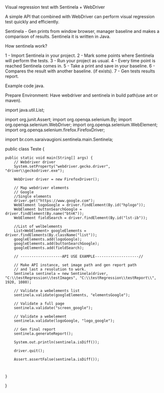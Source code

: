 Visual regression test with Sentinela + WebDriver

A simple API that combined with WebDriver can perform visual regression test quickly and efficiently.

Sentinela - Gen prints from window browser, manager baseline and makes a comparison of results. Sentinela it is written in Java.

How sentinela work?

1 - Import Sentinela in your project.
2 - Mark some points where Sentinela will perform the tests.
3 - Run your project as usual.
4 - Every time point is reached Sentinela comes in.
5 - Take a print and save in your baseline.
6 - Compares the result with another baseline. (if exists).
7 - Gen tests results report.

Example code java.

Prepare Environment: Have webdriver and sentinela in build path(use ant or maven).

import java.util.List;

import org.junit.Assert;
import org.openqa.selenium.By;
import org.openqa.selenium.WebDriver;
import org.openqa.selenium.WebElement;
import org.openqa.selenium.firefox.FirefoxDriver;

import br.com.saraivaugioni.sentinela.main.Sentinela;

public class Teste {

	public static void main(String[] args) {
		// Webdriver driver
		System.setProperty("webdriver.gecko.driver", "driver\\geckodriver.exe");

		WebDriver driver = new FirefoxDriver();

		// Map webdriver elements
		// Google
		//Single elements
		driver.get("https://www.google.com");
		WebElement logoGoogle = driver.findElement(By.id("hplogo"));
		WebElement buttonSearchGoogle = driver.findElement(By.name("btnK"));
		WebElement fieldSearch = driver.findElement(By.id("lst-ib"));
		
		//List of welbelements
		List<WebElement> googleElements = driver.findElements(By.className("list"));
		googleElements.add(logoGoogle);
		googleElements.add(buttonSearchGoogle);
		googleElements.add(fieldSearch);

		// -------------------API USE EXAMPLE--------------------//

		// Make API instance, set image path and gen report path
		// and last a resolution to work.
		Sentinela sentinela = new Sentinela(driver, "C:\\testRegression\\testImages", "C:\\testRegression\\testReport\\", 1920, 1080);
		
		// Validate a webelements list
		sentinela.validate(googleElements, "elementsGoogle");

		// Validate a full page
		sentinela.validate("screen_google");
		
		// Validate a webelement
		sentinela.validate(logoGoogle, "logo_google");
		
		// Gen final report
		sentinela.generateReport();
		
		System.out.println(sentinela.isDiff());
		
		driver.quit();
		
		Assert.assertFalse(sentinela.isDiff());
		


	}

}